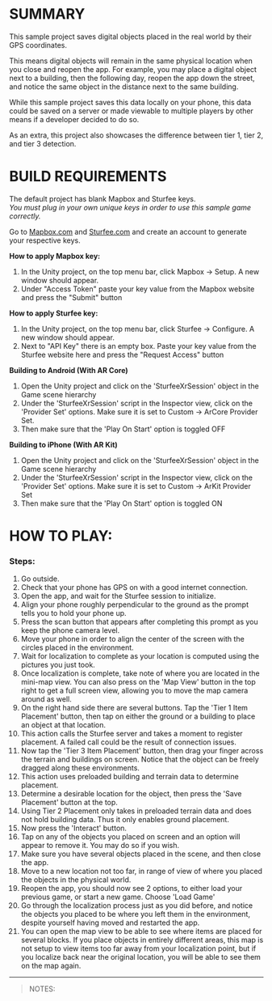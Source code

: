 # SUMMARY

This sample project saves digital objects placed in the real world by their GPS coordinates.

This means digital objects will remain in the same physical location when you close and reopen the app. For example, you may place a digital object next to a building, then the following day, reopen the app down the street, and notice the same object in the distance next to the same building.

While this sample project saves this data locally on your phone, this data could be saved on a server or made viewable to multiple players by other means if a developer decided to do so.

As an extra, this project also showcases the difference between tier 1, tier 2, and tier 3 detection.

# BUILD REQUIREMENTS

The default project has blank Mapbox and Sturfee keys.  
*You must plug in your own unique keys in order to use this sample game correctly.*

Go to [Mapbox.com](https://mapbox.com) and [Sturfee.com](https://sturfee.com) and create an account to generate your respective keys.

**How to apply Mapbox key:**

1. In the Unity project, on the top menu bar, click Mapbox -> Setup. A new window should appear.
2. Under "Access Token" paste your key value from the Mapbox website and press the "Submit" button

**How to apply Sturfee key:**

1. In the Unity project, on the top menu bar, click Sturfee -> Configure. A new window should appear.
2. Next to "API Key" there is an empty box. Paste your key value from the Sturfee website here and press the "Request Access" button

**Building to Android (With AR Core)**

1. Open the Unity project and click on the 'SturfeeXrSession' object in the Game scene hierarchy
2. Under the 'SturfeeXrSession' script in the Inspector view, click on the 'Provider Set' options. Make sure it is set to Custom -> ArCore Provider Set.
3. Then make sure that the 'Play On Start' option is toggled OFF

**Building to iPhone (With AR Kit)**

1. Open the Unity project and click on the 'SturfeeXrSession' object in the Game scene hierarchy
2. Under the 'SturfeeXrSession' script in the Inspector view, click on the 'Provider Set' options. Make sure it is set to Custom -> ArKit Provider Set
3. Then make sure that the 'Play On Start' option is toggled ON

# HOW TO PLAY:

### Steps:
1. Go outside.
2. Check that your phone has GPS on with a good internet connection.
3. Open the app, and wait for the Sturfee session to initialize.
4. Align your phone roughly perpendicular to the ground as the prompt tells you to hold your phone up.
4. Press the scan button that appears after completing this prompt as you keep the phone camera level.
5. Move your phone in order to align the center of the screen with the circles placed in the environment.
6. Wait for localization to complete as your location is computed using the pictures you just took.
6. Once localization is complete, take note of where you are located in the mini-map view. You can also press on the 'Map View' button in the top right to get a full screen view, allowing you to move the map camera around as well.
7. On the right hand side there are several buttons. Tap the 'Tier 1 Item Placement' button, then tap on either the ground or a building to place an object at that location. 
8. This action calls the Sturfee server and takes a moment to register placement. A failed call could be the result of connection issues.
9. Now tap the 'Tier 3 Item Placement' button, then drag your finger across the terrain and buildings on screen. Notice that the object can be freely dragged along these environments.
10. This action uses preloaded building and terrain data to determine placement.
11. Determine a desirable location for the object, then press the 'Save Placement' button at the top.
12. Using Tier 2 Placement only takes in preloaded terrain data and does not hold building data. Thus it only enables ground placement.
12. Now press the 'Interact' button.
13. Tap on any of the objects you placed on screen and an option will appear to remove it. You may do so if you wish.
14. Make sure you have several objects placed in the scene, and then close the app.
15. Move to a new location not too far, in range of view of where you placed the objects in the physical world.
16. Reopen the app, you should now see 2 options, to either load your previous game, or start a new game. Choose 'Load Game'
17. Go through the localization process just as you did before, and notice the objects you placed to be where you left them in the environment, despite yourself having moved and restarted the app. 
18. You can open the map view to be able to see where items are placed for several blocks. If you place objects in entirely different areas, this map is not setup to view items too far away from your localization point, but if you localize back near the original location, you will be able to see them on the map again.


___


>NOTES:
>
>
